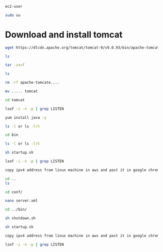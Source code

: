 
```sh
ec2-user
```

```sh
sudo su
```


# Download and install tomcat

```sh
wget https://dlcdn.apache.org/tomcat/tomcat-9/v9.0.93/bin/apache-tomcat-9.0.93.tar.gz
```

```sh
ls
```

```sh
tar -zxvf 
```

```sh
ls
```

```sh
rm -rf apache-tomcate....
```

```sh
mv ..... tomcat
```

```sh
cd tomcat
```

 ```sh
lsof -i -n -p | grep LISTEN
```

```sh
yum install java -y
```
 
```sh
ls -l or ls -lrt
```

```sh
cd bin
```

```sh
ls -l or ls -lrt
```

```sh
sh startup.sh
```

```sh
lsof -i -n -p | grep LISTEN
```

```sh
copy ipv4 address from linux machine in aws and past it in google chrome with colon 8080
```

```sh
cd ..
ls
```

```sh
cd conf/
```

```sh
nano server.xml
```

```sh
cd ../bin/
```

```sh
sh shutdown.sh
```

```sh
sh startup.sh
```

```sh
copy ipv4 address from linux machine in aws and past it in google chrome with colon 8090
```

 ```sh
lsof -i -n -p | grep LISTEN
```
